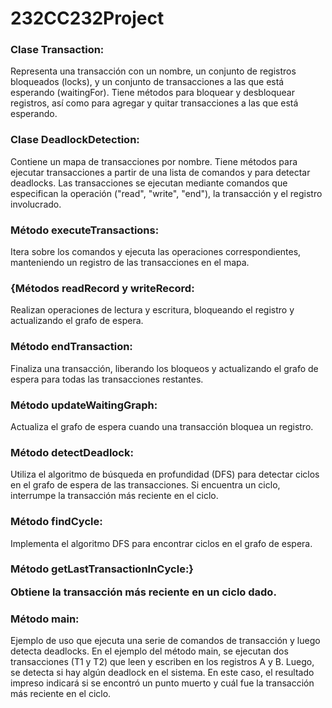 # 232CC232Project
<h3>Clase Transaction:</h3>

Representa una transacción con un nombre, un conjunto de registros bloqueados (locks), y un conjunto de transacciones a las que está esperando (waitingFor).
Tiene métodos para bloquear y desbloquear registros, así como para agregar y quitar transacciones a las que está esperando.
<h3>Clase DeadlockDetection:</h3>

Contiene un mapa de transacciones por nombre.
Tiene métodos para ejecutar transacciones a partir de una lista de comandos y para detectar deadlocks.
Las transacciones se ejecutan mediante comandos que especifican la operación ("read", "write", "end"), la transacción y el registro involucrado.
<h3>Método executeTransactions:</h3>

Itera sobre los comandos y ejecuta las operaciones correspondientes, manteniendo un registro de las transacciones en el mapa.
<h3>{Métodos readRecord y writeRecord:</h3>

Realizan operaciones de lectura y escritura, bloqueando el registro y actualizando el grafo de espera.
<h3>Método endTransaction:</h3>

Finaliza una transacción, liberando los bloqueos y actualizando el grafo de espera para todas las transacciones restantes.
<h3>Método updateWaitingGraph:</h3>

Actualiza el grafo de espera cuando una transacción bloquea un registro.
<h3>Método detectDeadlock:</h3>

Utiliza el algoritmo de búsqueda en profundidad (DFS) para detectar ciclos en el grafo de espera de las transacciones. Si encuentra un ciclo, interrumpe la transacción más reciente en el ciclo.
<h3>Método findCycle:</h3>

Implementa el algoritmo DFS para encontrar ciclos en el grafo de espera.
<h3>Método getLastTransactionInCycle:}

Obtiene la transacción más reciente en un ciclo dado.
<h3>Método main:</h3>

Ejemplo de uso que ejecuta una serie de comandos de transacción y luego detecta deadlocks.
En el ejemplo del método main, se ejecutan dos transacciones (T1 y T2) que leen y escriben en los registros A y B. Luego, se detecta si hay algún deadlock en el sistema. En este caso, el resultado impreso indicará si se encontró un punto muerto y cuál fue la transacción más reciente en el ciclo.


